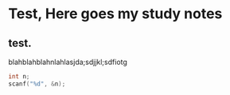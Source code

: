 

# Test, Here goes my study notes

## test.

blahblahblahnlahlasjda;sdjjkl;sdfiotg

```c
int n;
scanf("%d", &n);
```
